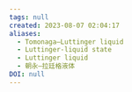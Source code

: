 ```yaml
---
tags: null
created: 2023-08-07 02:04:17
aliases:
  - Tomonaga–Luttinger liquid
  - Luttinger-liquid state
  - Luttinger liquid
  - 朝永–拉廷格液体
DOI: null
---
```

